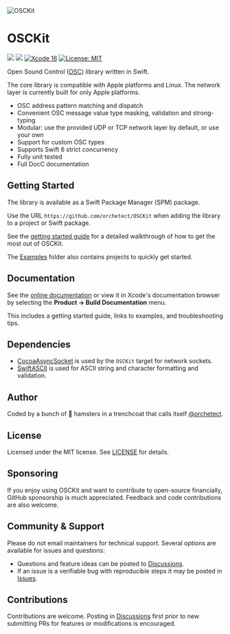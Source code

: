 ![OSCKit](Images/osckit-banner.png)

# OSCKit

[![](https://img.shields.io/endpoint?url=https%3A%2F%2Fswiftpackageindex.com%2Fapi%2Fpackages%2Forchetect%2FOSCKit%2Fbadge%3Ftype%3Dplatforms)](https://swiftpackageindex.com/orchetect/OSCKit) [![](https://img.shields.io/endpoint?url=https%3A%2F%2Fswiftpackageindex.com%2Fapi%2Fpackages%2Forchetect%2FOSCKit%2Fbadge%3Ftype%3Dswift-versions)](https://swiftpackageindex.com/orchetect/OSCKit) [![Xcode 16](https://img.shields.io/badge/Xcode-16-blue.svg?style=flat)](https://developer.apple.com/swift) [![License: MIT](http://img.shields.io/badge/license-MIT-lightgrey.svg?style=flat)](https://github.com/orchetect/OSCKit/blob/main/LICENSE)

Open Sound Control ([OSC](https://opensoundcontrol.stanford.edu)) library written in Swift.

The core library is compatible with Apple platforms and Linux. The network layer is currently built for only Apple platforms.

- OSC address pattern matching and dispatch
- Convenient OSC message value type masking, validation and strong-typing
- Modular: use the provided UDP or TCP network layer by default, or use your own
- Support for custom OSC types
- Supports Swift 6 strict concurrency
- Fully unit tested
- Full DocC documentation

## Getting Started

The library is available as a Swift Package Manager (SPM) package.

Use the URL `https://github.com/orchetect/OSCKit` when adding the library to a project or Swift package.

See the [getting started guide](https://orchetect.github.io/OSCKit/documentation/osckit/getting-started) for a detailed walkthrough of how to get the most out of OSCKit.

The [Examples](Examples) folder also contains projects to quickly get started.

## Documentation

See the [online documentation](https://orchetect.github.io/OSCKit/) or view it in Xcode's documentation browser by selecting the **Product → Build Documentation** menu.

This includes a getting started guide, links to examples, and troubleshooting tips.

## Dependencies

- [CocoaAsyncSocket](https://github.com/robbiehanson/CocoaAsyncSocket) is used by the `OSCKit` target for network sockets.
- [SwiftASCII](https://github.com/orchetect/SwiftASCII) is used for ASCII string and character formatting and validation.

## Author

Coded by a bunch of 🐹 hamsters in a trenchcoat that calls itself [@orchetect](https://github.com/orchetect).

## License

Licensed under the MIT license. See [LICENSE](LICENSE) for details.

## Sponsoring

If you enjoy using OSCKit and want to contribute to open-source financially, GitHub sponsorship is much appreciated. Feedback and code contributions are also welcome.

## Community & Support

Please do not email maintainers for technical support. Several options are available for issues and questions:

- Questions and feature ideas can be posted to [Discussions](https://github.com/orchetect/OSCKit/discussions).
- If an issue is a verifiable bug with reproducible steps it may be posted in [Issues](https://github.com/orchetect/OSCKit/issues).

## Contributions

Contributions are welcome. Posting in [Discussions](https://github.com/orchetect/OSCKIt/discussions) first prior to new submitting PRs for features or modifications is encouraged.

